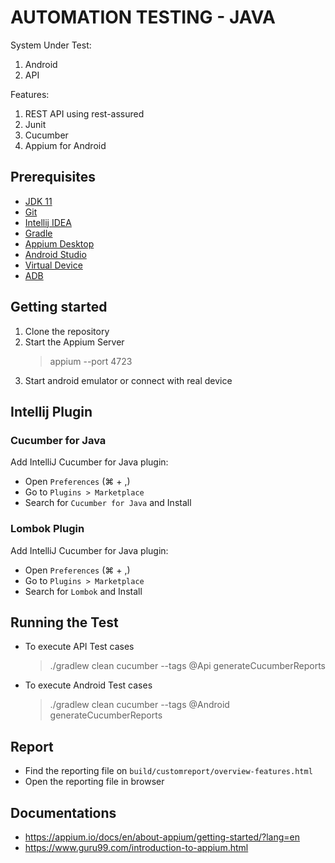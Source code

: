 # AUTOMATION TESTING - JAVA

System Under Test:
1. Android
2. API

Features:
1. REST API using rest-assured
2. Junit
3. Cucumber
4. Appium for Android

## Prerequisites
* [JDK 11](https://docs.oracle.com/en/java/javase/11/install/overview-jdk-installation.html#GUID-8677A77F-231A-40F7-98B9-1FD0B48C346A)
* [Git](https://git-scm.com/downloads)
* [Intellij IDEA](https://www.jetbrains.com/idea/download/)
* [Gradle](https://gradle.org/install/)
* [Appium Desktop](https://github.com/appium/appium-desktop)
* [Android Studio](https://developer.android.com/studio)
* [Virtual Device](https://developer.android.com/studio/run/managing-avds)
* [ADB](https://developer.android.com/studio/command-line/adb)

## Getting started
1. Clone the repository
2. Start the Appium Server
   > appium --port 4723
3. Start android emulator or connect with real device

## Intellij Plugin
### Cucumber for Java
Add IntelliJ Cucumber for Java plugin:

* Open `Preferences` (⌘ + ,)
* Go to `Plugins > Marketplace`
* Search for `Cucumber for Java` and Install

### Lombok Plugin
Add IntelliJ Cucumber for Java plugin:
* Open `Preferences` (⌘ + ,)
* Go to `Plugins > Marketplace`
* Search for `Lombok` and Install

## Running the Test
* To execute API Test cases
  > ./gradlew clean cucumber --tags @Api generateCucumberReports
  
* To execute Android Test cases
    > ./gradlew clean cucumber --tags @Android generateCucumberReports

## Report
* Find the reporting file on `build/customreport/overview-features.html`
* Open the reporting file in browser

## Documentations
* https://appium.io/docs/en/about-appium/getting-started/?lang=en
* https://www.guru99.com/introduction-to-appium.html